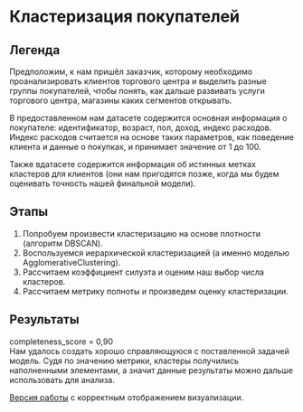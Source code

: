 # Кластеризация покупателей

## Легенда
Предположим, к нам пришёл заказчик, которому необходимо проанализировать клиентов торгового центра и выделить разные группы покупателей,
чтобы понять, как дальше развивать услуги торгового центра, магазины каких сегментов открывать.

В предоставленном нам датасете содержится основная информация о покупателе: идентификатор, возраст, пол, доход, индекс расходов.
Индекс расходов считается на основе таких параметров, как поведение клиента и данные о покупках, и принимает значение от 1 до 100.

Также вдатасете содержится информация об истинных метках кластеров для клиентов (они нам пригодятся позже,
когда мы будем оценивать точность нашей финальной модели).

## Этапы
1. Попробуем произвести кластеризацию на основе плотности (алгоритм DBSCAN).
2. Воспользуемся иерархической кластеризацией (а именно моделью AgglomerativeClustering).
3. Рассчитаем коэффициент силуэта и оценим наш выбор числа кластеров.
4. Рассчитаем метрику полноты и произведем оценку кластеризации.

## Результаты
completeness_score = 0,90<br>
Нам удалось создать хорошо справляющуюся с поставленной задачей модель.
Судя по значению метрики, кластеры получились наполненными элементами,
а значит данные результаты можно дальше использовать для анализа.

[Версия работы](https://nbviewer.org/github/khav-i/ml_works/blob/master/Customer%20clustering/clusterization.ipynb) с корректным 
отображением визуализации.
